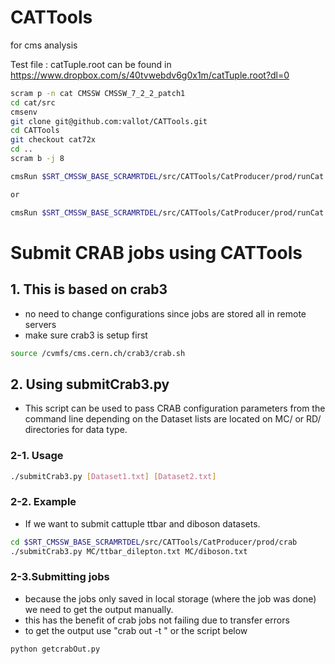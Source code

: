 CATTools
========

for cms analysis

Test file : catTuple.root can be found in https://www.dropbox.com/s/40tvwebdv6g0x1m/catTuple.root?dl=0
```bash
scram p -n cat CMSSW CMSSW_7_2_2_patch1
cd cat/src
cmsenv
git clone git@github.com:vallot/CATTools.git
cd CATTools
git checkout cat72x
cd ..
scram b -j 8

cmsRun $SRT_CMSSW_BASE_SCRAMRTDEL/src/CATTools/CatProducer/prod/runCat.py useMiniAOD=True inputFiles=file:/pnfs/user/jlee/DYJetsToLL_M-50_13TeV-madgraph-pythia8/miniaod.root

or 

cmsRun $SRT_CMSSW_BASE_SCRAMRTDEL/src/CATTools/CatProducer/prod/runCat.py useMiniAOD=False inputFiles=/store/mc/Phys14DR/DYJetsToLL_M-50_13TeV-madgraph-pythia8/AODSIM/PU20bx25_PHYS14_25_V1-v1/00000/00CC714A-F86B-E411-B99A-0025904B5FB8.root

```

# Submit CRAB jobs using CATTools
## 1. This is based on crab3
 - no need to change configurations since jobs are stored all in remote servers
 - make sure crab3 is setup first
```bash
source /cvmfs/cms.cern.ch/crab3/crab.sh
```

## 2. Using submitCrab3.py
- This script can be used to pass CRAB configuration parameters from the command line depending on the Dataset lists are located on MC/ or RD/ directories for data type.

### 2-1. Usage 
```bash
./submitCrab3.py [Dataset1.txt] [Dataset2.txt]
```

### 2-2. Example
- If we want to submit cattuple ttbar and diboson datasets.
```bash
cd $SRT_CMSSW_BASE_SCRAMRTDEL/src/CATTools/CatProducer/prod/crab
./submitCrab3.py MC/ttbar_dilepton.txt MC/diboson.txt
```

### 2-3.Submitting jobs
- because the jobs only saved in local storage (where the job was done) we need to get the output manually. 
- this has the benefit of crab jobs not failing due to transfer errors
- to get the output use "crab out -t <taskdir>" or the script below
```bash
python getcrabOut.py
```
